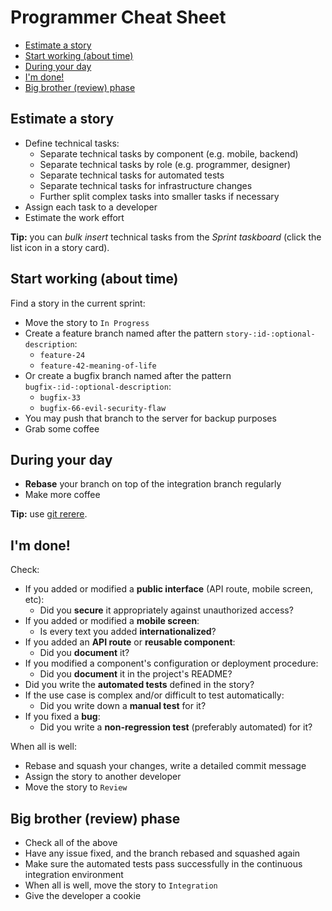 # Programmer Cheat Sheet

<!-- START doctoc generated TOC please keep comment here to allow auto update -->
<!-- DON'T EDIT THIS SECTION, INSTEAD RE-RUN doctoc TO UPDATE -->


- [Estimate a story](#estimate-a-story)
- [Start working (about time)](#start-working-about-time)
- [During your day](#during-your-day)
- [I'm done!](#im-done)
- [Big brother (review) phase](#big-brother-review-phase)

<!-- END doctoc generated TOC please keep comment here to allow auto update -->

## Estimate a story

* Define technical tasks:
  * Separate technical tasks by component (e.g. mobile, backend)
  * Separate technical tasks by role (e.g. programmer, designer)
  * Separate technical tasks for automated tests
  * Separate technical tasks for infrastructure changes
  * Further split complex tasks into smaller tasks if necessary
* Assign each task to a developer
* Estimate the work effort

**Tip:** you can *bulk insert* technical tasks from the *Sprint taskboard* (click the list icon in a story card).

## Start working (about time)

Find a story in the current sprint:

* Move the story to `In Progress`
* Create a feature branch named after the pattern `story-:id-:optional-description`:
  * `feature-24`
  * `feature-42-meaning-of-life`
* Or create a bugfix branch named after the pattern `bugfix-:id-:optional-description`:
  * `bugfix-33`
  * `bugfix-66-evil-security-flaw`
* You may push that branch to the server for backup purposes
* Grab some coffee

## During your day

* **Rebase** your branch on top of the integration branch regularly
* Make more coffee

**Tip:** use [git rerere][git-rerere].

## I'm done!

Check:

* If you added or modified a **public interface** (API route, mobile screen, etc):
  * Did you **secure** it appropriately against unauthorized access?
* If you added or modified a **mobile screen**:
  * Is every text you added **internationalized**?
* If you added an **API route** or **reusable component**:
  * Did you **document** it?
* If you modified a component's configuration or deployment procedure:
  * Did you **document** it in the project's README?
* Did you write the **automated tests** defined in the story?
* If the use case is complex and/or difficult to test automatically:
  * Did you write down a **manual test** for it?
* If you fixed a **bug**:
  * Did you write a **non-regression test** (preferably automated) for it?

When all is well:

* Rebase and squash your changes, write a detailed commit message
* Assign the story to another developer
* Move the story to `Review`

## Big brother (review) phase

* Check all of the above
* Have any issue fixed, and the branch rebased and squashed again
* Make sure the automated tests pass successfully in the continuous integration environment
* When all is well, move the story to `Integration`
* Give the developer a cookie



[git-rerere]: https://git-scm.com/blog/2010/03/08/rerere.html
